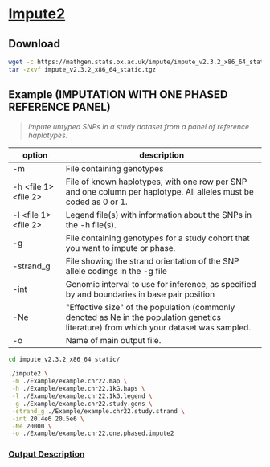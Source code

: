 # [Impute2](https://mathgen.stats.ox.ac.uk/impute/impute_v2.html)


## Download

```bash
wget -c https://mathgen.stats.ox.ac.uk/impute/impute_v2.3.2_x86_64_static.tgz
tar -zxvf impute_v2.3.2_x86_64_static.tgz
```


## Example (IMPUTATION WITH ONE PHASED REFERENCE PANEL)

> *impute untyped SNPs in a study dataset from a panel of reference haplotypes.*

| option                | description                                                                                                                            | 
|-----------------------|----------------------------------------------------------------------------------------------------------------------------------------| 
| -m <file>             | File containing genotypes                                                                                                              | 
| -h <file 1> <file 2>  | File of known haplotypes, with one row per SNP and one column per haplotype. All alleles must be coded as 0 or 1.                      | 
| -l <file 1> <file 2>  | Legend file(s) with information about the SNPs in the -h file(s).                                                                      | 
| -g <file>             | File containing genotypes for a study cohort that you want to impute or phase.                                                         | 
| -strand_g <file>      | File showing the strand orientation of the SNP allele codings in the -g file                                                           | 
| -int <lower> <upper>  | Genomic interval to use for inference, as specified by <lower> and <upper> boundaries in base pair position                            | 
| -Ne <int>             | "Effective size" of the population (commonly denoted as Ne in the population genetics literature) from which your dataset was sampled. | 
| -o                    | Name of main output file.                                                                                                              | 



```bash
cd impute_v2.3.2_x86_64_static/

./impute2 \
 -m ./Example/example.chr22.map \
 -h ./Example/example.chr22.1kG.haps \
 -l ./Example/example.chr22.1kG.legend \
 -g ./Example/example.chr22.study.gens \
 -strand_g ./Example/example.chr22.study.strand \
 -int 20.4e6 20.5e6 \
 -Ne 20000 \
 -o ./Example/example.chr22.one.phased.impute2
```


### [Output Description](http://mathgen.stats.ox.ac.uk/impute/concordance_table_description.html)
